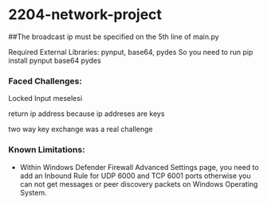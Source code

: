 # 2204-network-project

##The broadcast ip must be specified on the 5th line of main.py

Required External Libraries: pynput, base64, pydes
So you need to run pip install pynput base64 pydes

### Faced Challenges:

Locked Input meselesi

return ip address because ip addreses are keys

two way key exchange was a real challenge

### Known Limitations:

* Within Windows Defender Firewall Advanced Settings page, you need to add an Inbound Rule for UDP 6000 and TCP 6001 ports otherwise you can not get messages or peer discovery packets on Windows Operating System.

